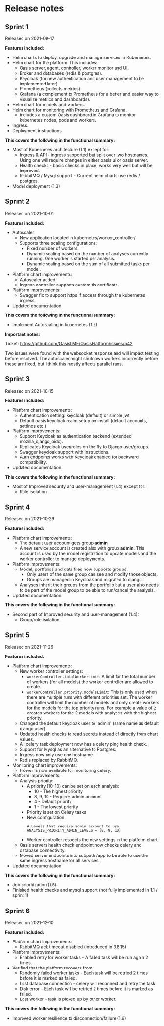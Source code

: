 # Release notes

## Sprint 1

Released on 2021-09-17

**Features included:**

* Helm charts to deploy, upgrade and manage services in Kubernetes.
* Helm chart for the platform. This includes:
    * Oasis server, agent, controller, worker monitor and UI.
    * Broker and databases (redis & postgres).
    * Keycloak (for new authentication and user management to be implemented later).
    * Prometheus (collects metrics).
    * Grafana (a complement to Prometheus for a better and easier way to visualize metrics and dashboards).
* Helm chart for models and workers.
* Helm chart for monitoring with Prometheus and Grafana.
    * Includes a custom Oasis dashboard in Grafana to monitor kubernetes nodes, pods and workers.
* Ingress.
* Deployment instructions.

**This covers the following in the functional summary:**

* Most of Kubernetes architecture (1.1) except for:
    * Ingress & API - ingress supported but split over two hostnames. Using one will require changes in either oasis ui
      or oasis server.
    * Health checks - basic checks in place, works very well but will be improved.
    * RabbitMQ / Mysql support - Current helm charts use redis / postgres.
* Model deployment (1.3)

## Sprint 2

Released on 2021-10-01

**Features included:**

* Autoscaler
    * New application located in kubernetes/worker_controller/.
    * Supports three scaling configurations:
        * Fixed number of workers.
        * Dynamic scaling based on the number of analyses currently running. One worker is started per analysis.
        * Dynamic scaling based on the sum of all submitted tasks per model.
* Platform chart improvements:
    * Autoscaler added.
    * Ingress controller supports custom tls certificate.
* Platform improvements:
    * Swagger fix to support https if access through the kubernetes ingress.
* Updated documentation.

**This covers the following in the functional summary:**

* Implement Autoscaling in kubernetes (1.2)

**Important notes:**

Ticket: https://github.com/OasisLMF/OasisPlatform/issues/542

Two issues were found with the websocket response and will impact testing before resolved. The autoscaler might shutdown
workers incorrectly before these are fixed, but I think this mostly affects parallel runs.

## Sprint 3

Released on 2021-10-15

**Features included:**

* Platform chart improvements:
    * Authentication setting: keycloak (default) or simple jwt
    * Default oasis keycloak realm setup on install (default accounts, settings etc.)
* Platform improvements:
    * Support Keycloak as authentication backend (extended mozilla_django_oidc).
    * Replicates Keycloak user/roles on the fly to Django user/groups.
    * Swagger keycloak support with instructions.
    * Auth endpoints works with Keycloak enabled for backward compatibility.
* Updated documentation.

**This covers the following in the functional summary:**

* Most of Improved security and user-management (1.4) except for:
    * Role isolation.

## Sprint 4

Released on 2021-10-29

**Features included:**

* Platform chart improvements:
    * The default user account gets group **admin**
    * A new service account is created also with group **admin**. This account is used by the model registration to
      update models and the worker controller to manage deployments.
* Platform improvements:
    * Model, portfolios and data files now supports groups.
        * Only users of the same group can see and modify those objects.
        * Groups are managed in Keycloak and migrated to django.
    * Analyses inherit their groups from the portfolio but a user also needs to be part of the model group to be able to
      run/cancel the analysis.
* Updated documentation.

**This covers the following in the functional summary:**

* Second part of Improved security and user-management (1.4):
    * Group/role isolation.

## Sprint 5

Released on 2021-11-26

**Features included:**

* Platform chart improvements:
    * New worker controller settings:
        * `workerController.totalWorkerLimit`: A limit for the total number of workers (for all models) the worker
          controller are allowed to create.
        * `workerController.priority.modelsLimit`: This is only used when there are multiple runs with different
          priorities set. The worker controller will limit the number of models and only create workers for the models
          for the top priority runs. For example a value of `2` creates workers for the 2 models with analyses with the
          highest priority.
    * Changed the default keycloak user to 'admin' (same name as default django user)
    * Updated health checks to read secrets instead of directly from chart values.
    * All celery task deployment now has a celery ping health check.
    * Support for Mysql as an alternative to Postgres.
    * Ingress now only use one hostname.
    * Redis replaced by RabbitMQ.
* Monitoring chart improvements:
  * Flower is now available for monitoring celery.
* Platform improvements:
    * Analysis priority:
        * A priority (10-10) can be set on each analysis:
          * 10 - The highest priority
          * 8, 9, 10 - Requires admin account
          * 4 - Default priority
          * 1 - The lowest priority
        * Priority is set on Celery tasks
        * New configuration:
          ```
          # Levels that require admin account to use
          ANALYSIS_PRIORITY_ADMIN_LEVELS = [8, 9, 10]
          ```
        * Worker controller respects the new settings in the platform chart.
    * Oasis servers health check endpoint now checks celery and database connectivity.
    * Moved server endpoints into subpath /app to be able to use the same ingress hostname for all services.
* Updated documentation.

**This covers the following in the functional summary:**

* Job prioritization (1.5):
* Finished health checks and mysql support (not fully implemented in 1.1 / sprint 1)

## Sprint 6

Released on 2021-12-10

**Features included:**

* Platform chart improvements:
  * RabbitMQ ack timeout disabled (introduced in 3.8.15)
* Platform improvements:
  * Enabled retry for worker tasks - A failed task will be run again 2 times.
* Verified that the platform recovers from:
  * Randomly failed worker tasks - Each task will be retried 2 times before it is marked as failed.
  * Lost database connection - celery will reconnect and retry the task.
  * Disk error - Each task will be retried 2 times before it is marked as failed.
  * Lost worker - task is picked up by other worker.

**This covers the following in the functional summary:**

* Improved worker resilience to disconnection/failure (1.6)
